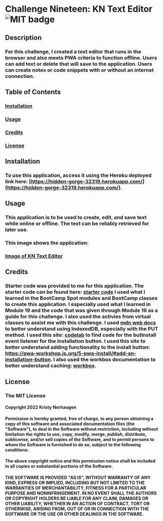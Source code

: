 # Challenge Nineteen: KN Text Editor![MIT badge](https://img.shields.io/badge/License-MIT-yellow.svg)

## Description

### For this challenge, I created a text editor that runs in the browser and also meets PWA criteria to function offline. Users can add text or delete that will save to the application. Users can create notes or code snippets with or without an internet connection.

## Table of Contents

### [Installation](#installation)

### [Usage](#usage)

### [Credits](#credits)

### [License](#license)

## Installation

### To use this application, access it using the Heroku deployed link here: [https://hidden-gorge-32319.herokuapp.com/](https://hidden-gorge-32319.herokuapp.com/).

## Usage

### This application is to be used to create, edit, and save text while online or offline. The text can be reliably retrieved for later use.

### This image shows the application:

### [Image of KN Text Editor]()

## Credits

### Starter code was provided to me for this application. The starter code can be found here: [starter code](https://github.com/coding-boot-camp/cautious-meme) I used what I learned in the BootCamp Spot modules and BootCamp classes to create this application. I especially used what I learned in Module 19 and the code that was given through Module 19 as a guide for this challenge. I also used the activies from virtual classes to assist me with this challenge. I used [mdn web docs](https://developer.mozilla.org/en-US/docs/Web/API/IndexedDB_API/Using_IndexedDB) to better understand using IndexedDB, especially with the PUT method. I used this site: [codelab](https://web.dev/codelab-make-installable/) to find code for the butInstall event listener for the installation button. I used this site to better understand adding functionality to the install button: https://pwa-workshop.js.org/5-pwa-install/#add-an-installation-button. I also used the workbox documentation to better understand caching: [workbox](https://developer.chrome.com/docs/workbox/).

## License

### The MIT License

#### Copyright 2022 Kristy Nerhaugen

#### Permission is hereby granted, free of charge, to any person obtaining a copy of this software and associated documentation files (the "Software"), to deal in the Software without restriction, including without limitation the rights to use, copy, modify, merge, publish, distribute, sublicense, and/or sell copies of the Software, and to permit persons to whom the Software is furnished to do so, subject to the following conditions:

#### The above copyright notice and this permission notice shall be included in all copies or substantial portions of the Software.

#### THE SOFTWARE IS PROVIDED "AS IS", WITHOUT WARRANTY OF ANY KIND, EXPRESS OR IMPLIED, INCLUDING BUT NOT LIMITED TO THE WARRANTIES OF MERCHANTABILITY, FITNESS FOR A PARTICULAR PURPOSE AND NONINFRINGEMENT. IN NO EVENT SHALL THE AUTHORS OR COPYRIGHT HOLDERS BE LIABLE FOR ANY CLAIM, DAMAGES OR OTHER LIABILITY, WHETHER IN AN ACTION OF CONTRACT, TORT OR OTHERWISE, ARISING FROM, OUT OF OR IN CONNECTION WITH THE SOFTWARE OR THE USE OR OTHER DEALINGS IN THE SOFTWARE.

